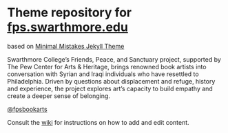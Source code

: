 # Theme repository for [fps.swarthmore.edu](http://fps.swarthmore.edu)

based on [Minimal Mistakes Jekyll Theme](https://mmistakes.github.io/minimal-mistakes/)

Swarthmore College’s Friends, Peace, and Sanctuary project, supported by The Pew Center for Arts & Heritage, brings renowned book artists into conversation with Syrian and Iraqi individuals who have resettled to Philadelphia. Driven by questions about displacement and refuge, history and experience, the project explores art’s capacity to build empathy and create a deeper sense of belonging.

[@fpsbookarts](https://twitter.com/fpsbookarts)

Consult the [wiki](https://github.com/swat-ds/fps.swarthmore.edu/wiki) for instructions on how to add and edit content.  